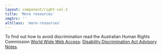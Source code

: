 ```yaml
---
layout: component/right-col-2
title: 'More resources'
imgSrc: ''
altClass: 'more-resources'
---
```


To find out how to avoid discrimination read the Australian Human Rights Commission [World Wide Web Access](#): [Disability Discrimination Act Advisory Notes](#).
